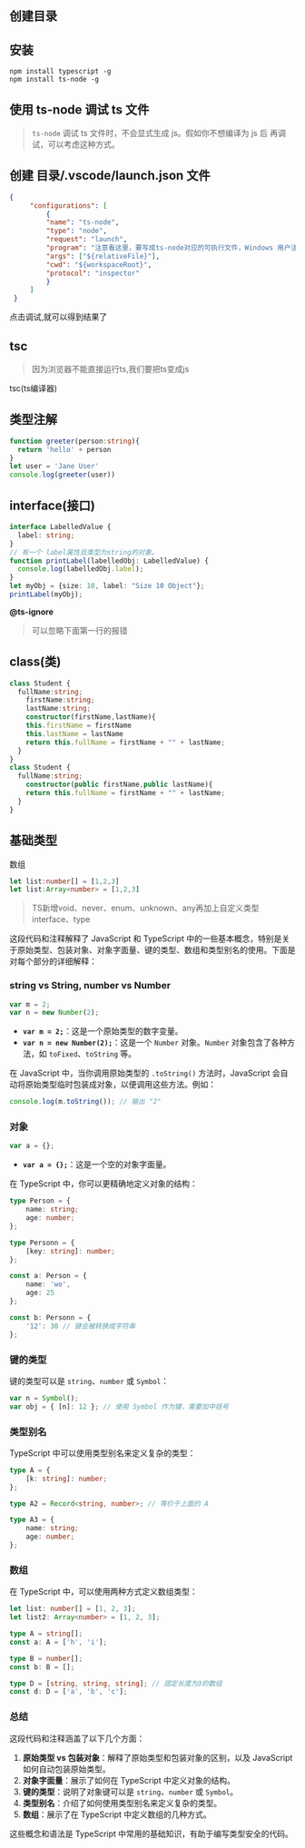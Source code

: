 ## 创建目录

## 安装 

```shell
npm install typescript -g
npm install ts-node -g
```

## 使用 ts-node 调试 ts 文件

> `ts-node` 调试 ts 文件时，不会显式生成 js。假如你不想编译为 js 后 再调试，可以考虑这种方式。

## 创建 目录/.vscode/launch.json 文件

```json
{
     "configurations": [
         {
         "name": "ts-node",
         "type": "node",
         "request": "launch",
         "program": "注意看这里，要写成ts-node对应的可执行文件，Windows 用户注意了，你应该写成 ${workspaceRoot}/node_modules/ts-node/dist/bin.js",
         "args": ["${relativeFile}"],
         "cwd": "${workspaceRoot}",
         "protocol": "inspector"
         }
     ]
 }
```

点击调试,就可以得到结果了

## tsc

> 因为浏览器不能直接运行ts,我们要把ts变成js

tsc(ts编译器)

## 类型注解

```typescript
function greeter(person:string){
  return 'hello' + person
}
let user = 'Jane User'
console.log(greeter(user))
```

## interface(接口)

```typescript
interface LabelledValue {
  label: string;
}
// 有一个 label属性且类型为string的对象。
function printLabel(labelledObj: LabelledValue) {
  console.log(labelledObj.label);
}
let myObj = {size: 10, label: "Size 10 Object"};
printLabel(myObj);
```

  **@ts-ignore**

  > 可以忽略下面第一行的报错


## class(类)

```typescript
class Student {
  fullName:string;
	firstName:string;
	lastName:string;
	constructor(firstName,lastName){
    this.firstName = firstName
    this.lastName = lastName
    return this.fullName = firstName + "" + lastName;
  }
}
class Student {
  fullName:string;
	constructor(public firstName,public lastName){
    return this.fullName = firstName + "" + lastName;
  }
}
```

## 基础类型

数组

```typescript
let list:number[] = [1,2,3]
let list:Array<number> = [1,2,3]
```

> TS新增void、never、enum、unknown、any再加上自定义类型interface、type

这段代码和注释解释了 JavaScript 和 TypeScript 中的一些基本概念，特别是关于原始类型、包装对象、对象字面量、键的类型、数组和类型别名的使用。下面是对每个部分的详细解释：

### string vs String, number vs Number

```javascript
var m = 2;
var n = new Number(2);
```

- **`var m = 2;`**：这是一个原始类型的数字变量。
- **`var n = new Number(2);`**：这是一个 `Number` 对象。`Number` 对象包含了各种方法，如 `toFixed`、`toString` 等。

在 JavaScript 中，当你调用原始类型的 `.toString()` 方法时，JavaScript 会自动将原始类型临时包装成对象，以便调用这些方法。例如：

```javascript
console.log(m.toString()); // 输出 "2"
```

### 对象

```typescript
var a = {};
```

- **`var a = {};`**：这是一个空的对象字面量。

在 TypeScript 中，你可以更精确地定义对象的结构：

```typescript
type Person = {
    name: string;
    age: number;
};

type Personn = {
    [key: string]: number;
};

const a: Person = {
    name: 'wo',
    age: 25
};

const b: Personn = {
    '12': 30 // 键会被转换成字符串
};
```

### 键的类型

键的类型可以是 `string`、`number` 或 `Symbol`：

```javascript
var n = Symbol();
var obj = { [n]: 12 }; // 使用 Symbol 作为键，需要加中括号
```

### 类型别名

TypeScript 中可以使用类型别名来定义复杂的类型：

```typescript
type A = {
    [k: string]: number;
};

type A2 = Record<string, number>; // 等价于上面的 A

type A3 = {
    name: string;
    age: number;
};
```

### 数组

在 TypeScript 中，可以使用两种方式定义数组类型：

```typescript
let list: number[] = [1, 2, 3];
let list2: Array<number> = [1, 2, 3];

type A = string[];
const a: A = ['h', 'i'];

type B = number[];
const b: B = [];

type D = [string, string, string]; // 固定长度为3的数组
const d: D = ['a', 'b', 'c'];
```

### 总结

这段代码和注释涵盖了以下几个方面：

1. **原始类型 vs 包装对象**：解释了原始类型和包装对象的区别，以及 JavaScript 如何自动包装原始类型。
2. **对象字面量**：展示了如何在 TypeScript 中定义对象的结构。
3. **键的类型**：说明了对象键可以是 `string`、`number` 或 `Symbol`。
4. **类型别名**：介绍了如何使用类型别名来定义复杂的类型。
5. **数组**：展示了在 TypeScript 中定义数组的几种方式。

这些概念和语法是 TypeScript 中常用的基础知识，有助于编写类型安全的代码。